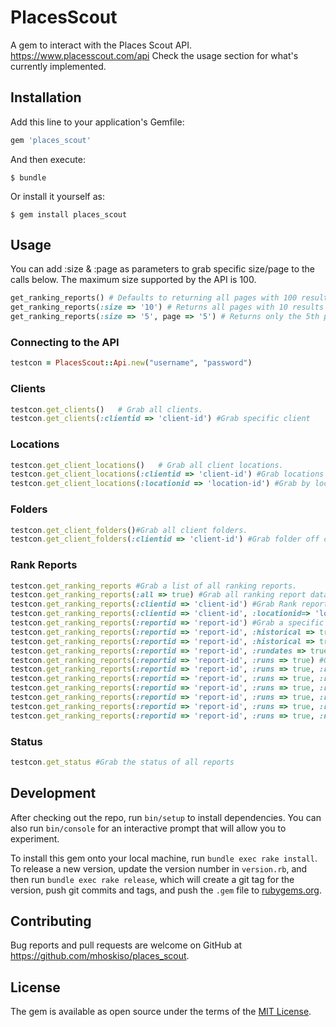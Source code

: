 # PlacesScout

A gem to interact with the Places Scout API. https://www.placesscout.com/api
Check the usage section for what's currently implemented.

## Installation

Add this line to your application's Gemfile:

```ruby
gem 'places_scout'
```

And then execute:

    $ bundle

Or install it yourself as:

    $ gem install places_scout

## Usage

You can add :size & :page as parameters to grab specific size/page to the calls below. The maximum size supported by the API is 100.
```ruby
get_ranking_reports() # Defaults to returning all pages with 100 results each
get_ranking_reports(:size => '10') # Returns all pages with 10 results each
get_ranking_reports(:size => '5', page => '5') # Returns only the 5th page
```
### Connecting to the API
```ruby
testcon = PlacesScout::Api.new("username", "password")
```
### Clients
```ruby
testcon.get_clients()   # Grab all clients. 
testcon.get_clients(:clientid => 'client-id') #Grab specific client
```
### Locations
```ruby
testcon.get_client_locations()   # Grab all client locations. 
testcon.get_client_locations(:clientid => 'client-id') #Grab locations for specific client
testcon.get_client_locations(:locationid => 'location-id') #Grab by location id
```
### Folders
```ruby
testcon.get_client_folders()#Grab all client folders.
testcon.get_client_folders(:clientid => 'client-id') #Grab folder off client id
```
### Rank Reports
```ruby
testcon.get_ranking_reports #Grab a list of all ranking reports. 
testcon.get_ranking_reports(:all => true) #Grab all ranking report data. 
testcon.get_ranking_reports(:clientid => 'client-id') #Grab Rank reports for a specific client
testcon.get_ranking_reports(:clientid => 'client-id', :locationid=> 'location-id') # Grab specific location for specific client
testcon.get_ranking_reports(:reportid => 'report-id') #Grab a specific ranking report
testcon.get_ranking_reports(:reportid => 'report-id', :historical => true) #Return chart for average rankings over time 
testcon.get_ranking_reports(:reportid => 'report-id', :historical => true, :keywords => true) #Return chart for keyword rankings over time
testcon.get_ranking_reports(:reportid => 'report-id', :rundates => true) # Return run dates and ID's for a report
testcon.get_ranking_reports(:reportid => 'report-id', :runs => true) #Grab the runs for a report
testcon.get_ranking_reports(:reportid => 'report-id', :runs => true, :runid => 'run-id') #Grab a specific report run
testcon.get_ranking_reports(:reportid => 'report-id', :runs => true, :runid => 'run-id', :keywordresults => true) #Grab a specific report run keyword results
testcon.get_ranking_reports(:reportid => 'report-id', :runs => true, :runid => 'run-id', :keywordresults => true, :keywordresultsid => 'keyword-results-id') #Grab a specific keyword result for a specific report run 
testcon.get_ranking_reports(:reportid => 'report-id', :runs => true, :runid => 'run-id', :keywordserpscreenshot => 'adhesion treatment' , :googlelocation => 'San Luis Obispo, CA') #Google Organic SERP Page
testcon.get_ranking_reports(:reportid => 'report-id', :runs => true, :runid => 'run-id', :summary => true) # Grab summary metrics
testcon.get_ranking_reports(:reportid => 'report-id', :runs => true, :newest => true) # Grab newest if :newest => true. Grab oldest if :newest => false
```

### Status
```ruby
testcon.get_status #Grab the status of all reports
```

## Development

After checking out the repo, run `bin/setup` to install dependencies. You can also run `bin/console` for an interactive prompt that will allow you to experiment.

To install this gem onto your local machine, run `bundle exec rake install`. To release a new version, update the version number in `version.rb`, and then run `bundle exec rake release`, which will create a git tag for the version, push git commits and tags, and push the `.gem` file to [rubygems.org](https://rubygems.org).

## Contributing

Bug reports and pull requests are welcome on GitHub at https://github.com/mhoskiso/places_scout.


## License

The gem is available as open source under the terms of the [MIT License](http://opensource.org/licenses/MIT).

